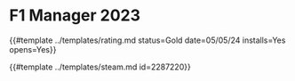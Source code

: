# F1 Manager 2023

{{#template ../templates/rating.md status=Gold date=05/05/24 installs=Yes opens=Yes}}

{{#template ../templates/steam.md id=2287220}}
